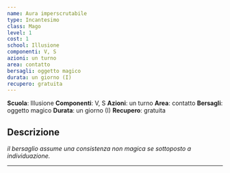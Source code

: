 ```yaml
---
name: Aura imperscrutabile
type: Incantesimo
class: Mago
level: 1
cost: 1
school: Illusione
componenti: V, S
azioni: un turno
area: contatto
bersagli: oggetto magico
durata: un giorno (I)
recupero: gratuita
---
```

**Scuola**: Illusione
**Componenti**: V, S
**Azioni**: un turno
**Area**: contatto
**Bersagli**: oggetto magico
**Durata**: un giorno (I)
**Recupero**: gratuita

**Descrizione**
-

*il bersaglio assume una consistenza non magica se sottoposto a individuazione.*

---